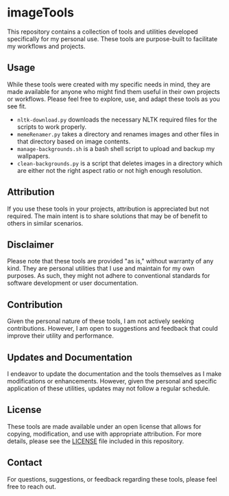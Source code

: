 # imageTools

This repository contains a collection of tools and utilities developed specifically for my personal use. These tools are purpose-built to facilitate my workflows and projects.

## Usage
While these tools were created with my specific needs in mind, they are made available for anyone who might find them useful in their own projects or workflows. Please feel free to explore, use, and adapt these tools as you see fit.
* `nltk-download.py` downloads the necessary NLTK required files for the scripts to work properly.
* `memeRenamer.py` takes a directory and renames images and other files in that directory based on image contents.
* `manage-backgrounds.sh` is a bash shell script to upload and backup my wallpapers.
* `clean-backgrounds.py` is a script that deletes images in a directory which are either not the right aspect ratio or not high enough resolution.

## Attribution
If you use these tools in your projects, attribution is appreciated but not required. The main intent is to share solutions that may be of benefit to others in similar scenarios.

## Disclaimer
Please note that these tools are provided "as is," without warranty of any kind. They are personal utilities that I use and maintain for my own purposes. As such, they might not adhere to conventional standards for software development or user documentation.

## Contribution
Given the personal nature of these tools, I am not actively seeking contributions. However, I am open to suggestions and feedback that could improve their utility and performance.

## Updates and Documentation
I endeavor to update the documentation and the tools themselves as I make modifications or enhancements. However, given the personal and specific application of these utilities, updates may not follow a regular schedule.

## License
These tools are made available under an open license that allows for copying, modification, and use with appropriate attribution. For more details, please see the [LICENSE](LICENSE) file included in this repository.

## Contact
For questions, suggestions, or feedback regarding these tools, please feel free to reach out.
